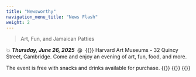```yaml
---
title: "Newsworthy"
navigation_menu_title: "News Flash"
weight: 2
---
```


> Art, Fun, and Jamaican Patties


 
 💥 ***Thursday, June 26, 2025*** &nbsp;@&nbsp; {{<extlink text="Harvard Art Museums at Night" href="https://harvardartmuseums.org/calendar/harvard-art-museums-at-night-36" icon="fa fa-external-link">}} Harvard Art Museums - 32 Quincy Street, Cambridge. Come and enjoy an evening of art, fun, food, and more. 
 
 The event is free with snacks and drinks available for purchase. {{<icon class="fa fa-ticket">}} {{<extlink text="Advance registration is encouraged" href="https://secure.touchnet.net/C20832_ustores/web/store_cat.jsp?STOREID=99&CATID=281&SINGLESTORE=true">}} {{<icon class="fa fa-ticket">}} 
 


